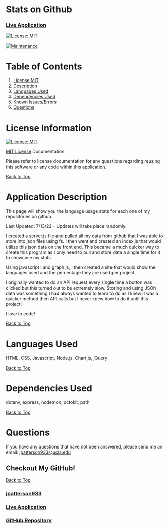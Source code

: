 # Stats on Github

### [Live Application](https://jpatterson933.github.io/Stats-On-Github/)

[![License: MIT](https://img.shields.io/badge/License-MIT-yellow.svg)](https://opensource.org/licenses/MIT)

[![Maintenance](https://img.shields.io/badge/Maintained%3F-yes-green.svg)](https://GitHub.com/Naereen/StrapDown.js/graphs/commit-activity)

# Table of Contents
1. [License MIT](#license-information)
2. [Description](#application-description)
3. [Languages Used](#languages-used)
4. [Dependencies Used](#dependencies-used)
5. [Known Issues/Errors](#known-issues/errors)
6. [Questions](#questions)

# License Information

[![License: MIT](https://img.shields.io/badge/License-MIT-yellow.svg)](https://opensource.org/licenses/MIT)

[MIT License](https://www.mit.edu/~amini/LICENSE.md) Documentation

Please refer to license documentation for any questions regarding reusing 
this software or any code within this application.

[Back to Top](#table-of-contents)

# Application Description

This page will show you the language usage stats for each one of my repositories on github. 

Last Updated: 7/13/22 - Updates will take place randomly.

I created a server.js file and pulled all my data from github that I was able to store into json files using fs. I then went and created an index.js that would utilize this json data on the front end. This became a much quicker way to create this program as I only need to pull and store data a single time for it to showcase my stats.

Using javascript I and graph.js, I then created a site that would show the languages used and the percentage they are used per project.

I originally wanted to do an API request every single time a button was clicked but this turned out to be extremely slow. Storing and using JSON data was something I had always wanted to learn to do as I knew it was a quicker method then API calls but I never knew how to do it until this project!

I love to code!

[Back to Top](#table-of-contents)

# Languages Used

HTML, CSS, Javascript, Node.js, Chart.js, jQuery

[Back to Top](#table-of-contents)

# Dependencies Used

dotenv, express, nodemon, octokit, path


[Back to Top](#table-of-contents)

# Questions

If you have any questions that have not been answered, please send me an email: jpatterson933@ucla.edu

## Checkout My GitHub!

[Back to Top](#table-of-contents)

### [jpatterson933](https://github.com/jpatterson933)
### [Live Application](https://jpatterson933.github.io/Stats-On-Github/)
### [GitHub Repository](https://github.com/jpatterson933/Stats-On-Github/settings/pages)